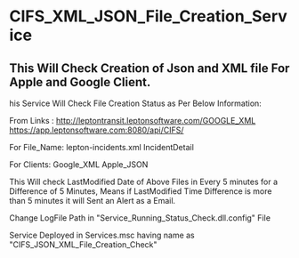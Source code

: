 # CIFS_XML_JSON_File_Creation_Service
This Will Check Creation of Json and XML file For Apple and Google Client.
---------------------------------------------------------------------------
his Service Will Check File Creation Status as Per Below Information:

From Links :        http://leptontransit.leptonsoftware.com/GOOGLE_XML 
                https://app.leptonsoftware.com:8080/api/CIFS/ 

For File_Name:        lepton-incidents.xml
                IncidentDetail

For Clients:        Google_XML
                Apple_JSON

 

This Will check LastModified Date of Above Files in Every 5 minutes for a Difference of 5 Minutes, Means if LastModified Time Difference is more than 5 minutes it will Sent an Alert as a Email.


Change LogFile Path in "Service_Running_Status_Check.dll.config" File

Service Deployed in Services.msc having name as "CIFS_JSON_XML_File_Creation_Check"
